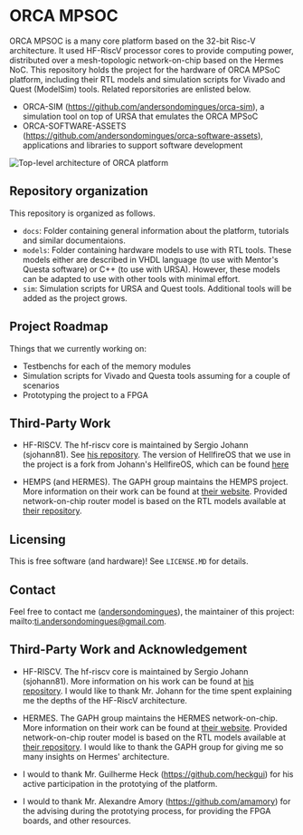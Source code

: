 # ORCA MPSOC

ORCA MPSOC is a many core platform based on the 32-bit Risc-V architecture. It used HF-RiscV processor cores to provide computing power, distributed over a mesh-topologic network-on-chip based on the Hermes NoC. This repository holds the project for the hardware of ORCA MPSoC platform, including their RTL models and simulation scripts for Vivado and Quest (ModelSim) tools. Related reporsitories are enlisted below.

- ORCA-SIM (https://github.com/andersondomingues/orca-sim), a simulation tool on top of URSA that emulates the ORCA MPSoC
- ORCA-SOFTWARE-ASSETS (https://github.com/andersondomingues/orca-software-assets), applications and libraries to support software development

![Top-level architecture of ORCA platform](https://raw.githubusercontent.com/andersondomingues/orca-mpsoc/master/docs/orca-mpsoc.png)

## Repository organization

This repository is organized as follows.

- `docs`: Folder containing general information about the platform, tutorials and similar documentaions.
- `models`: Folder containing hardware models to use with RTL tools. These models either are described in VHDL language (to use with Mentor's Questa software) or C++ (to use with URSA). However, these models can be adapted to use with other tools with minimal effort.
- `sim`: Simulation scripts for URSA and Quest tools. Additional tools will be added as the project grows.
  
## Project Roadmap

Things that we currently working on:

- Testbenchs for each of the memory modules
- Simulation scripts for Vivado and Questa tools assuming for a couple of scenarios 
- Prototyping the project to a FPGA 
  
## Third-Party Work

- HF-RISCV. The hf-riscv core is maintained by Sergio Johann (sjohann81). See [his repository](https://github.com/sjohann81). The version of HellfireOS that we use in the project is a fork from Johann's HellfireOS, which can be found [here](https://github.com/sjohann81/hellfireos)

- HEMPS (and HERMES). The GAPH group maintains the HEMPS project. More information on their work can be found at [their website](http://www.inf.pucrs.br/hemps/getting_started.html). Provided network-on-chip router model is based on the RTL models available at [their repository](https://github.com/GaphGroup/hemps). 
   
## Licensing

This is free software (and hardware)! See ``LICENSE.MD`` for details. 

## Contact

Feel free to contact me ([andersondomingues](https://github.com/andersondomingues)), the maintainer of this project: mailto:ti.andersondomingues@gmail.com.

## Third-Party Work and Acknowledgement

- HF-RISCV. The hf-riscv core is maintained by Sergio Johann (sjohann81). More information on his work can be found at [his repository](https://github.com/sjohann81). I would like to thank Mr. Johann for the time spent explaining me the depths of the HF-RiscV architecture.

- HERMES. The GAPH group maintains the HERMES network-on-chip. More information on their work can be found at [their website](http://www.inf.pucrs.br/hemps/getting_started.html). Provided network-on-chip router model is based on the RTL models available at [their repository](https://github.com/GaphGroup/hemps). I would like to thank the GAPH group for giving me so many insights on Hermes' architecture. 

- I would to thank Mr. Guilherme Heck (https://github.com/heckgui) for his active participation in the prototying of the platform.

- I would to thank Mr. Alexandre Amory (https://github.com/amamory) for the advising during the prototying process, for providing the FPGA boards, and other resources. 
